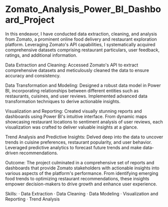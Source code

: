 # Zomato_Analysis_Power_BI_Dashboard_Project
In this endeavor, I have conducted data extraction, cleaning, and analysis from Zomato, a prominent online food delivery and restaurant exploration platform. Leveraging Zomato's API capabilities, I systematically acquired comprehensive datasets comprising restaurant particulars, user feedback, ratings, and additional information.

Data Extraction and Cleaning: Accessed Zomato's API to extract comprehensive datasets and meticulously cleaned the data to ensure accuracy and consistency.

Data Transformation and Modeling: Designed a robust data model in Power BI, incorporating relationships between different entities such as restaurants, cuisines, and user reviews. Implemented advanced data transformation techniques to derive actionable insights.

Visualization and Reporting: Created visually stunning reports and dashboards using Power BI's intuitive interface. From dynamic maps showcasing restaurant locations to sentiment analysis of user reviews, each visualization was crafted to deliver valuable insights at a glance.

Trend Analysis and Predictive Insights: Delved deep into the data to uncover trends in cuisine preferences, restaurant popularity, and user behavior. Leveraged predictive analytics to forecast future trends and make data-driven recommendations.

Outcome: The project culminated in a comprehensive set of reports and dashboards that provide Zomato stakeholders with actionable insights into various aspects of the platform's performance. From identifying emerging food trends to optimizing restaurant recommendations, these insights empower decision-makers to drive growth and enhance user experience.

Skills: · Data Extraction · Data Cleaning · Data Modeling · Visualization and Reporting · Trend Analysis
